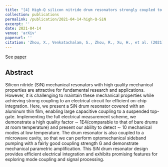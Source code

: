 ```yaml
---
title: "[4] High-Q silicon nitride drum resonators strongly coupled to gates"
collection: publications
permalink: /publication/2021-04-14-high-Q-SiN
excerpt: ''
date: 2021-04-14
venue: 'arXiv'
paperurl: ''
citation: 'Zhou, X., Venkatachalam, S., Zhou, R., Xu, H., et al. (2021). High-Q and high-Coupling gated silicon nitride drum resonators. arXiv preprint arXiv:2104.07142.'
---
```


See [paper](https://arxiv.org/abs/2104.07142)

## Abstract

Silicon nitride (SiN) mechanical resonators with high quality mechanical properties
are attractive for fundamental research and applications. However, it is challenging to
maintain these mechanical properties while achieving strong coupling to an electrical
circuit for efficient on-chip integration. Here, we present a SiN drum resonator covered
with an aluminum thin film, enabling large capacitive coupling to a suspended top-gate.
Implementing the full electrical measurement scheme, we demonstrate a high quality
factor ∼ 1E4(comparable to that of bare drums at room temperature) and present our
ability to detect ∼ 10 mechanical modes at low temperature. The drum resonator is
also coupled to a microwave cavity, so that we can perform optomechanical sideband
pumping with a fairly good coupling strength G and demonstrate mechanical parametric
amplification. This SiN drum resonator design provides efficient electrical integration
and exhibits promising features for exploring mode coupling and signal processing.

